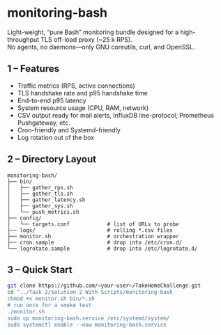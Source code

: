# monitoring-bash

Light-weight, “pure Bash” monitoring bundle designed for a high-throughput
TLS off-load proxy (~25 k RPS).  
No agents, no daemons—only GNU coreutils, curl, and OpenSSL.

## 1 – Features

* Traffic metrics (RPS, active connections)
* TLS handshake rate and p95 handshake time
* End-to-end p95 latency
* System resource usage (CPU, RAM, network)
* CSV output ready for mail alerts, InfluxDB line-protocol, Prometheus
  Pushgateway, etc.
* Cron-friendly and Systemd-friendly
* Log rotation out of the box

## 2 – Directory Layout
```
monitoring-bash/
├── bin/
│   ├── gather_rps.sh
│   ├── gather_tls.sh
│   ├── gather_latency.sh
│   ├── gather_sys.sh
│   └── push_metrics.sh         
├── config/
│   └── targets.conf            # list of URLs to probe
├── logs/                       # rolling *.csv files
├── monitor.sh                  # orchestration wrapper
├── cron.sample                 # drop into /etc/cron.d/
└── logrotate.sample            # drop into /etc/logrotate.d/
```
## 3 – Quick Start

```bash
git clone https://github.com/<your-user>/TakeHomeChallenge.git
cd "../Task 2/Solution 2 With Scripts/monitoring-bash
chmod +x monitor.sh bin/*.sh
# run once for a smoke test
./monitor.sh
sudo cp monitoring-bash.service /etc/systemd/system/
sudo systemctl enable --now monitoring-bash.service
